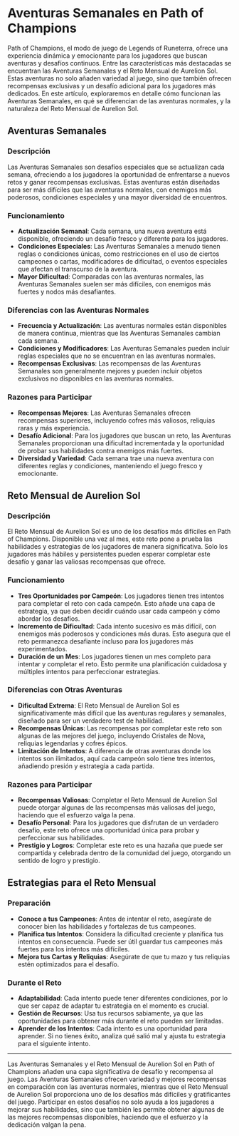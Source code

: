 # Aventuras Semanales en Path of Champions

Path of Champions, el modo de juego de Legends of Runeterra, ofrece una experiencia dinámica y emocionante para los jugadores que buscan aventuras y desafíos continuos. Entre las características más destacadas se encuentran las Aventuras Semanales y el Reto Mensual de Aurelion Sol. Estas aventuras no solo añaden variedad al juego, sino que también ofrecen recompensas exclusivas y un desafío adicional para los jugadores más dedicados. En este artículo, exploraremos en detalle cómo funcionan las Aventuras Semanales, en qué se diferencian de las aventuras normales, y la naturaleza del Reto Mensual de Aurelion Sol.

## Aventuras Semanales

### Descripción

Las Aventuras Semanales son desafíos especiales que se actualizan cada semana, ofreciendo a los jugadores la oportunidad de enfrentarse a nuevos retos y ganar recompensas exclusivas. Estas aventuras están diseñadas para ser más difíciles que las aventuras normales, con enemigos más poderosos, condiciones especiales y una mayor diversidad de encuentros.

### Funcionamiento

- **Actualización Semanal**: Cada semana, una nueva aventura está disponible, ofreciendo un desafío fresco y diferente para los jugadores.
- **Condiciones Especiales**: Las Aventuras Semanales a menudo tienen reglas o condiciones únicas, como restricciones en el uso de ciertos campeones o cartas, modificadores de dificultad, o eventos especiales que afectan el transcurso de la aventura.
- **Mayor Dificultad**: Comparadas con las aventuras normales, las Aventuras Semanales suelen ser más difíciles, con enemigos más fuertes y nodos más desafiantes.

### Diferencias con las Aventuras Normales

- **Frecuencia y Actualización**: Las aventuras normales están disponibles de manera continua, mientras que las Aventuras Semanales cambian cada semana.
- **Condiciones y Modificadores**: Las Aventuras Semanales pueden incluir reglas especiales que no se encuentran en las aventuras normales.
- **Recompensas Exclusivas**: Las recompensas de las Aventuras Semanales son generalmente mejores y pueden incluir objetos exclusivos no disponibles en las aventuras normales.

### Razones para Participar

- **Recompensas Mejores**: Las Aventuras Semanales ofrecen recompensas superiores, incluyendo cofres más valiosos, reliquias raras y más experiencia.
- **Desafío Adicional**: Para los jugadores que buscan un reto, las Aventuras Semanales proporcionan una dificultad incrementada y la oportunidad de probar sus habilidades contra enemigos más fuertes.
- **Diversidad y Variedad**: Cada semana trae una nueva aventura con diferentes reglas y condiciones, manteniendo el juego fresco y emocionante.

## Reto Mensual de Aurelion Sol

### Descripción

El Reto Mensual de Aurelion Sol es uno de los desafíos más difíciles en Path of Champions. Disponible una vez al mes, este reto pone a prueba las habilidades y estrategias de los jugadores de manera significativa. Solo los jugadores más hábiles y persistentes pueden esperar completar este desafío y ganar las valiosas recompensas que ofrece.

### Funcionamiento

- **Tres Oportunidades por Campeón**: Los jugadores tienen tres intentos para completar el reto con cada campeón. Esto añade una capa de estrategia, ya que deben decidir cuándo usar cada campeón y cómo abordar los desafíos.
- **Incremento de Dificultad**: Cada intento sucesivo es más difícil, con enemigos más poderosos y condiciones más duras. Esto asegura que el reto permanezca desafiante incluso para los jugadores más experimentados.
- **Duración de un Mes**: Los jugadores tienen un mes completo para intentar y completar el reto. Esto permite una planificación cuidadosa y múltiples intentos para perfeccionar estrategias.

### Diferencias con Otras Aventuras

- **Dificultad Extrema**: El Reto Mensual de Aurelion Sol es significativamente más difícil que las aventuras regulares y semanales, diseñado para ser un verdadero test de habilidad.
- **Recompensas Únicas**: Las recompensas por completar este reto son algunas de las mejores del juego, incluyendo Cristales de Nova, reliquias legendarias y cofres épicos.
- **Limitación de Intentos**: A diferencia de otras aventuras donde los intentos son ilimitados, aquí cada campeón solo tiene tres intentos, añadiendo presión y estrategia a cada partida.

### Razones para Participar

- **Recompensas Valiosas**: Completar el Reto Mensual de Aurelion Sol puede otorgar algunas de las recompensas más valiosas del juego, haciendo que el esfuerzo valga la pena.
- **Desafío Personal**: Para los jugadores que disfrutan de un verdadero desafío, este reto ofrece una oportunidad única para probar y perfeccionar sus habilidades.
- **Prestigio y Logros**: Completar este reto es una hazaña que puede ser compartida y celebrada dentro de la comunidad del juego, otorgando un sentido de logro y prestigio.

## Estrategias para el Reto Mensual

### Preparación

- **Conoce a tus Campeones**: Antes de intentar el reto, asegúrate de conocer bien las habilidades y fortalezas de tus campeones.
- **Planifica tus Intentos**: Considera la dificultad creciente y planifica tus intentos en consecuencia. Puede ser útil guardar tus campeones más fuertes para los intentos más difíciles.
- **Mejora tus Cartas y Reliquias**: Asegúrate de que tu mazo y tus reliquias estén optimizados para el desafío.

### Durante el Reto

- **Adaptabilidad**: Cada intento puede tener diferentes condiciones, por lo que ser capaz de adaptar tu estrategia en el momento es crucial.
- **Gestión de Recursos**: Usa tus recursos sabiamente, ya que las oportunidades para obtener más durante el reto pueden ser limitadas.
- **Aprender de los Intentos**: Cada intento es una oportunidad para aprender. Si no tienes éxito, analiza qué salió mal y ajusta tu estrategia para el siguiente intento.

---

Las Aventuras Semanales y el Reto Mensual de Aurelion Sol en Path of Champions añaden una capa significativa de desafío y recompensa al juego. Las Aventuras Semanales ofrecen variedad y mejores recompensas en comparación con las aventuras normales, mientras que el Reto Mensual de Aurelion Sol proporciona uno de los desafíos más difíciles y gratificantes del juego. Participar en estos desafíos no solo ayuda a los jugadores a mejorar sus habilidades, sino que también les permite obtener algunas de las mejores recompensas disponibles, haciendo que el esfuerzo y la dedicación valgan la pena.